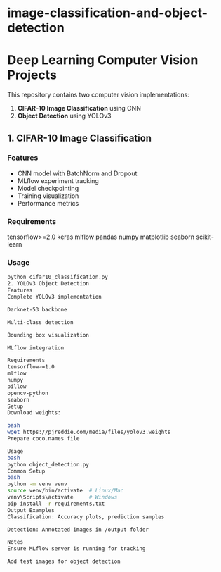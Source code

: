 # image-classification-and-object-detection

# Deep Learning Computer Vision Projects

This repository contains two computer vision implementations:
1. **CIFAR-10 Image Classification** using CNN
2. **Object Detection** using YOLOv3

## 1. CIFAR-10 Image Classification

### Features
- CNN model with BatchNorm and Dropout
- MLflow experiment tracking
- Model checkpointing
- Training visualization
- Performance metrics

### Requirements
tensorflow>=2.0
keras
mlflow
pandas
numpy
matplotlib
seaborn
scikit-learn


### Usage
```bash
python cifar10_classification.py
2. YOLOv3 Object Detection
Features
Complete YOLOv3 implementation

Darknet-53 backbone

Multi-class detection

Bounding box visualization

MLflow integration

Requirements
tensorflow>=1.0
mlflow
numpy
pillow
opencv-python
seaborn
Setup
Download weights:

bash
wget https://pjreddie.com/media/files/yolov3.weights
Prepare coco.names file

Usage
bash
python object_detection.py
Common Setup
bash
python -m venv venv
source venv/bin/activate  # Linux/Mac
venv\Scripts\activate     # Windows
pip install -r requirements.txt
Output Examples
Classification: Accuracy plots, prediction samples

Detection: Annotated images in /output folder

Notes
Ensure MLflow server is running for tracking

Add test images for object detection
